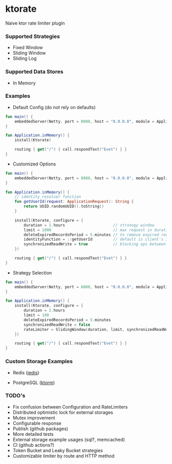 # ktorate

Naive ktor rate limiter plugin

### Supported Strategies

- Fixed Window
- Sliding Window
- Sliding Log

### Supported Data Stores

- In Memory

### Examples

- Default Config (do not rely on defaults)

```kotlin
fun main() {
    embeddedServer(Netty, port = 8080, host = "0.0.0.0", module = Application::inMemory).start(wait = true)
}

fun Application.inMemory() {
    install(Ktorate)

    routing { get("/") { call.respondText("Evet") } }
}
```

- Customized Options

```kotlin
fun main() {
    embeddedServer(Netty, port = 8080, host = "0.0.0.0", module = Application::inMemory).start(wait = true)
}

fun Application.inMemory() {
    // identity resolver function
    fun getUserId(request: ApplicationRequest): String {
        return UUID.randomUUID().toString()
    }

    install(Ktorate, configure = {
        duration = 1.hours                     // strategy window
        limit = 1000                           // max request in duration by defined strategy
        deleteExpiredRecordsPeriod = 5.minutes // to remove expired records in data store
        identityFunction = ::getUserId         // default is client's IP
        synchronizedReadWrite = true           // blocking ops between read and write ops (only for same identity)
    })

    routing { get("/") { call.respondText("Evet") } }
}
```

- Strategy Selection

```kotlin
fun main() {
    embeddedServer(Netty, port = 8080, host = "0.0.0.0", module = Application::inMemory).start(wait = true)
}

fun Application.inMemory() {
    install(Ktorate, configure = {
        duration = 1.hours
        limit = 100
        deleteExpiredRecordsPeriod = 5.minutes
        synchronizedReadWrite = false
        rateLimiter = SlidingWindow(duration, limit, synchronizedReadWrite) // can be FixedWindow, SlidingWindow, SlidingLog
    })

    routing { get("/") { call.respondText("Evet") } }
}
```

### Custom Storage Examples

- Redis ([jedis](https://github.com/omerfarukdemir/ktorate/tree/develop/src/test/kotlin/io/github/omerfarukdemir/ktorate/examples/redis/JedisApplication.kt))

- PostgreSQL ([ktorm](https://github.com/omerfarukdemir/ktorate/tree/develop/src/test/kotlin/io/github/omerfarukdemir/ktorate/examples/postgresql/KtormApplication))

### TODO's

- Fix confusion between Configuration and RateLimiters
- Distributed optimistic lock for external storages
- Mutex improvement
- Configurable response
- Publish (github packages)
- More detailed tests
- External storage example usages (sql?, memcached)
- CI (github actions?)
- Token Bucket and Leaky Bucket strategies
- Customizable limiter by route and HTTP method
